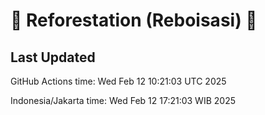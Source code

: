 
# 🌳 Reforestation (Reboisasi) 🌲

## Last Updated

GitHub Actions time: Wed Feb 12 10:21:03 UTC 2025

Indonesia/Jakarta time: Wed Feb 12 17:21:03 WIB 2025
